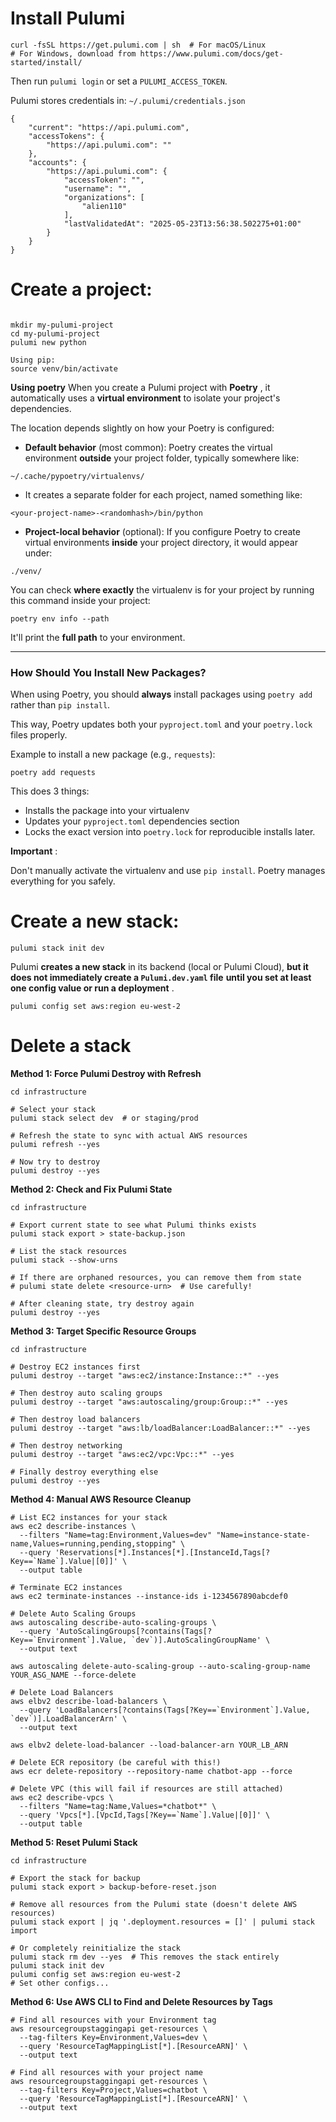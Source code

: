 # Install Pulumi

```
curl -fsSL https://get.pulumi.com | sh  # For macOS/Linux
# For Windows, download from https://www.pulumi.com/docs/get-started/install/
```

Then run `pulumi login` or set a `PULUMI_ACCESS_TOKEN`.

Pulumi stores credentials in:
`~/.pulumi/credentials.json `

```
{
    "current": "https://api.pulumi.com",
    "accessTokens": {
        "https://api.pulumi.com": ""
    },
    "accounts": {
        "https://api.pulumi.com": {
            "accessToken": "",
            "username": "",
            "organizations": [
                "alien110"
            ],
            "lastValidatedAt": "2025-05-23T13:56:38.502275+01:00"
        }
    }
}
```

# Create a project:

```

mkdir my-pulumi-project
cd my-pulumi-project
pulumi new python

Using pip:
source venv/bin/activate

```

**Using poetry**
When you create a Pulumi project with  **Poetry** , it automatically uses a **virtual environment** to isolate your project's dependencies.

The location depends slightly on how your Poetry is configured:

* **Default behavior** (most common): Poetry creates the virtual environment **outside** your project folder, typically somewhere like:

`~/.cache/pypoetry/virtualenvs/`

* It creates a separate folder for each project, named something like:

`<your-project-name>-<randomhash>/bin/python`

* **Project-local behavior** (optional): If you configure Poetry to create virtual environments **inside** your project directory, it would appear under:

`./venv/`

You can check **where exactly** the virtualenv is for your project by running this command inside your project:

`poetry env info --path`

It'll print the **full path** to your environment.

---

### How Should You Install New Packages?

When using Poetry, you should **always** install packages using `poetry add` rather than `pip install`.

This way, Poetry updates both your `pyproject.toml` and your `poetry.lock` files properly.

Example to install a new package (e.g., `requests`):

`poetry add requests`

This does 3 things:

* Installs the package into your virtualenv
* Updates your `pyproject.toml` dependencies section
* Locks the exact version into `poetry.lock` for reproducible installs later.

 **Important** :

Don't manually activate the virtualenv and use `pip install`. Poetry manages everything for you safely.

# Create a new stack:

```
pulumi stack init dev

```

Pulumi **creates a new stack** in its backend (local or Pulumi Cloud), **but it does not immediately create a `Pulumi.dev.yaml` file**  **until you set at least one config value or run a deployment** .

```
pulumi config set aws:region eu-west-2

```

# Delete a stack

**Method 1: Force Pulumi Destroy with Refresh**

```
cd infrastructure

# Select your stack
pulumi stack select dev  # or staging/prod

# Refresh the state to sync with actual AWS resources
pulumi refresh --yes

# Now try to destroy
pulumi destroy --yes
```

**Method 2: Check and Fix Pulumi State**

```
cd infrastructure

# Export current state to see what Pulumi thinks exists
pulumi stack export > state-backup.json

# List the stack resources
pulumi stack --show-urns

# If there are orphaned resources, you can remove them from state
# pulumi state delete <resource-urn>  # Use carefully!

# After cleaning state, try destroy again
pulumi destroy --yes
```

**Method 3: Target Specific Resource Groups**

```
cd infrastructure

# Destroy EC2 instances first
pulumi destroy --target "aws:ec2/instance:Instance::*" --yes

# Then destroy auto scaling groups
pulumi destroy --target "aws:autoscaling/group:Group::*" --yes

# Then destroy load balancers
pulumi destroy --target "aws:lb/loadBalancer:LoadBalancer::*" --yes

# Then destroy networking
pulumi destroy --target "aws:ec2/vpc:Vpc::*" --yes

# Finally destroy everything else
pulumi destroy --yes
```

**Method 4: Manual AWS Resource Cleanup**

```
# List EC2 instances for your stack
aws ec2 describe-instances \
  --filters "Name=tag:Environment,Values=dev" "Name=instance-state-name,Values=running,pending,stopping" \
  --query 'Reservations[*].Instances[*].[InstanceId,Tags[?Key==`Name`].Value|[0]]' \
  --output table

# Terminate EC2 instances
aws ec2 terminate-instances --instance-ids i-1234567890abcdef0

# Delete Auto Scaling Groups
aws autoscaling describe-auto-scaling-groups \
  --query 'AutoScalingGroups[?contains(Tags[?Key==`Environment`].Value, `dev`)].AutoScalingGroupName' \
  --output text

aws autoscaling delete-auto-scaling-group --auto-scaling-group-name YOUR_ASG_NAME --force-delete

# Delete Load Balancers
aws elbv2 describe-load-balancers \
  --query 'LoadBalancers[?contains(Tags[?Key==`Environment`].Value, `dev`)].LoadBalancerArn' \
  --output text

aws elbv2 delete-load-balancer --load-balancer-arn YOUR_LB_ARN

# Delete ECR repository (be careful with this!)
aws ecr delete-repository --repository-name chatbot-app --force

# Delete VPC (this will fail if resources are still attached)
aws ec2 describe-vpcs \
  --filters "Name=tag:Name,Values=*chatbot*" \
  --query 'Vpcs[*].[VpcId,Tags[?Key==`Name`].Value|[0]]' \
  --output table
```


**Method 5: Reset Pulumi Stack**

```
cd infrastructure

# Export the stack for backup
pulumi stack export > backup-before-reset.json

# Remove all resources from the Pulumi state (doesn't delete AWS resources)
pulumi stack export | jq '.deployment.resources = []' | pulumi stack import

# Or completely reinitialize the stack
pulumi stack rm dev --yes  # This removes the stack entirely
pulumi stack init dev
pulumi config set aws:region eu-west-2
# Set other configs...
```


**Method 6: Use AWS CLI to Find and Delete Resources by Tags**

```
# Find all resources with your Environment tag
aws resourcegroupstaggingapi get-resources \
  --tag-filters Key=Environment,Values=dev \
  --query 'ResourceTagMappingList[*].[ResourceARN]' \
  --output text

# Find all resources with your project name
aws resourcegroupstaggingapi get-resources \
  --tag-filters Key=Project,Values=chatbot \
  --query 'ResourceTagMappingList[*].[ResourceARN]' \
  --output text
```
